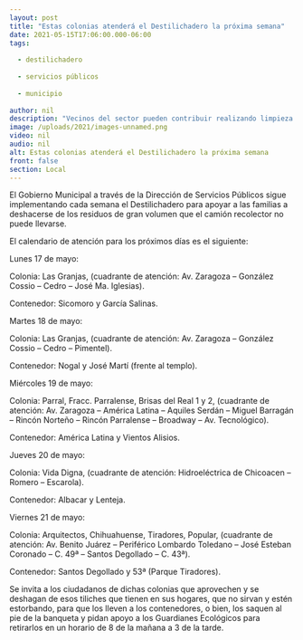 ```yaml
---
layout: post
title: "Estas colonias atenderá el Destilichadero la próxima semana"
date: 2021-05-15T17:06:00.000-06:00
tags:
  
  - destilichadero
  
  - servicios públicos
  
  - municipio
  
author: nil
description: "Vecinos del sector pueden contribuir realizando limpieza profunda en sus viviendas y sacando tiliches"
image: /uploads/2021/images-unnamed.png
video: nil
audio: nil
alt: Estas colonias atenderá el Destilichadero la próxima semana
front: false
section: Local
---
```


El Gobierno Municipal a través de la Dirección de Servicios Públicos sigue implementando cada semana el Destilichadero para apoyar a las familias a deshacerse de los residuos de gran volumen que el camión recolector no puede llevarse.

 

El calendario de atención para los próximos días es el siguiente:

 

Lunes 17 de mayo:

Colonia: Las Granjas, (cuadrante de atención: Av. Zaragoza – González Cossio – Cedro – José Ma. Iglesias).

Contenedor: Sicomoro y García Salinas.

 

Martes 18 de mayo:

Colonia: Las Granjas, (cuadrante  de atención: Av. Zaragoza – González Cossio – Cedro – Pimentel).

Contenedor: Nogal y José Martí (frente al templo).

 

Miércoles 19 de mayo:

Colonia: Parral, Fracc. Parralense, Brisas del Real 1 y 2, (cuadrante de atención: Av. Zaragoza – América Latina – Aquiles Serdán – Miguel Barragán – Rincón Norteño – Rincón Parralense – Broadway – Av. Tecnológico).

Contenedor: América Latina y Vientos Alisios.

 

Jueves 20 de mayo:

Colonia: Vida Digna, (cuadrante de atención: Hidroeléctrica de Chicoacen – Romero – Escarola).

Contenedor: Albacar y Lenteja.

 

Viernes 21 de mayo:

Colonia: Arquitectos, Chihuahuense, Tiradores, Popular, (cuadrante de atención: Av. Benito Juárez – Periférico Lombardo Toledano – José Esteban Coronado – C. 49ª – Santos Degollado – C. 43ª).

Contenedor: Santos Degollado y 53ª (Parque Tiradores).

 

Se invita a los ciudadanos de dichas colonias que aprovechen y se deshagan de esos tiliches que tienen en sus hogares, que no sirvan y estén estorbando, para que los lleven a los contenedores, o bien, los saquen al pie de la banqueta y pidan apoyo a los Guardianes Ecológicos para retirarlos en un horario de 8 de la mañana a 3 de la tarde.